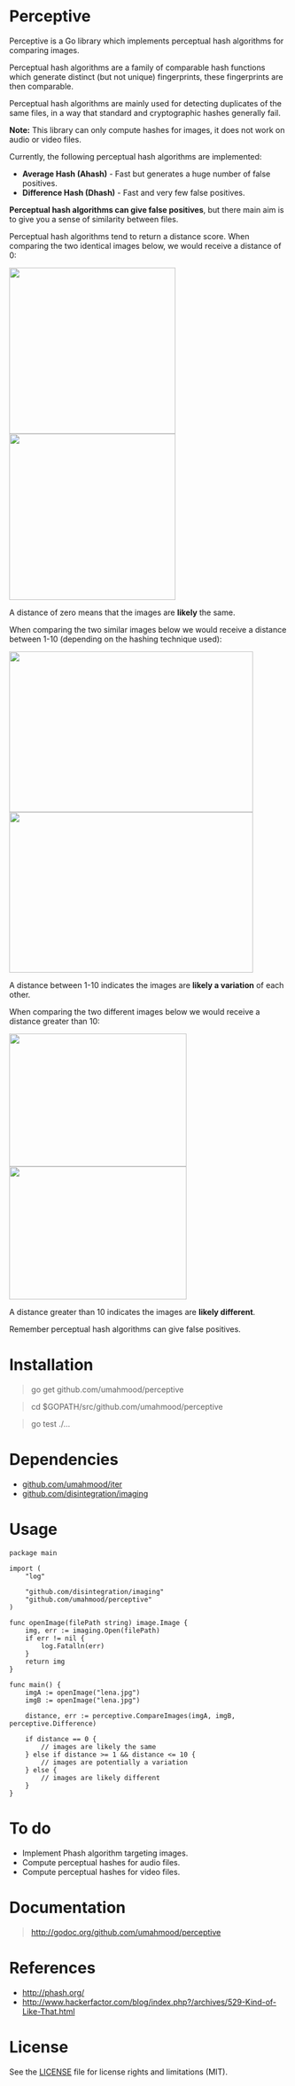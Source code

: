 # Perceptive

Perceptive is a Go library which implements perceptual hash algorithms for 
comparing images.

Perceptual hash algorithms are a family of comparable hash functions which
generate distinct (but not unique) fingerprints, these fingerprints are then
comparable.

Perceptual hash algorithms are mainly used for detecting duplicates of the same 
files, in a way that standard and cryptographic hashes generally fail.

**Note:** This library can only compute hashes for images, it does not work on 
audio or video files.

Currently, the following perceptual hash algorithms are implemented:

- **Average Hash (Ahash)** - Fast but generates a huge number of false positives.
- **Difference Hash (Dhash)** - Fast and very few false positives.

**Perceptual hash algorithms can give false positives**, but there main aim is to 
give you a sense of similarity between files.

Perceptual hash algorithms tend to return a distance score. When comparing the 
two identical images below, we would receive a distance of 0:

<img src="https://github.com/umahmood/perceptive/blob/master/perceptive_test/test_images/rainbow_flowers.jpg" with="310" height="300"/>
<img src="https://github.com/umahmood/perceptive/blob/master/perceptive_test/test_images/rainbow_flowers.jpg" with="310" height="300"/>

A distance of zero means that the images are **likely** the same.

When comparing the two similar images below we would receive a distance between 
1-10 (depending on the hashing technique used):

<img src="https://github.com/umahmood/perceptive/blob/master/perceptive_test/test_images/toy_story_1.jpg" width="440" height="290"/>
<img src="https://github.com/umahmood/perceptive/blob/master/perceptive_test/test_images/toy_story_2.jpg" width="440" height="290"/>

A distance between 1-10 indicates the images are **likely a variation** of each 
other.

When comparing the two different images below we would receive a distance greater 
than 10:

<img src="https://github.com/umahmood/perceptive/blob/master/perceptive_test/test_images/homer_doh.jpg" width="320" height="240"/>
<img src="https://github.com/umahmood/perceptive/blob/master/perceptive_test/test_images/lena.jpg" width="320" height="240"/>

A distance greater than 10 indicates the images are **likely different**.

Remember perceptual hash algorithms can give false positives. 

# Installation

> go get github.com/umahmood/perceptive
    
> cd $GOPATH/src/github.com/umahmood/perceptive
    
> go test ./...

# Dependencies

- [github.com/umahmood/iter](https://www.github.com/umahmood/iter)
- [github.com/disintegration/imaging](https://www.github.com/disintegration/imaging)

# Usage
  
    package main

    import (
        "log"

        "github.com/disintegration/imaging"
        "github.com/umahmood/perceptive"
    )

    func openImage(filePath string) image.Image {
        img, err := imaging.Open(filePath)
        if err != nil {
            log.Fatalln(err)
        }
        return img
    }

    func main() {
        imgA := openImage("lena.jpg")
        imgB := openImage("lena.jpg")

        distance, err := perceptive.CompareImages(imgA, imgB, perceptive.Difference)

        if distance == 0 {
            // images are likely the same
        } else if distance >= 1 && distance <= 10 {
            // images are potentially a variation
        } else {
            // images are likely different
        }
    }

# To do

- Implement Phash algorithm targeting images.
- Compute perceptual hashes for audio files.
- Compute perceptual hashes for video files.

# Documentation

> http://godoc.org/github.com/umahmood/perceptive

# References

- http://phash.org/
- http://www.hackerfactor.com/blog/index.php?/archives/529-Kind-of-Like-That.html

# License

See the [LICENSE](LICENSE.md) file for license rights and limitations (MIT).

